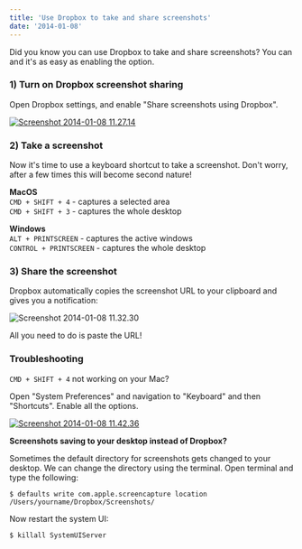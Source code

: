 ```yaml
---
title: 'Use Dropbox to take and share screenshots'
date: '2014-01-08'
---
```


Did you know you can use Dropbox to take and share screenshots? You can and it's as easy as enabling the option.

### 1) Turn on Dropbox screenshot sharing

Open Dropbox settings, and enable "Share screenshots using Dropbox".

[![Screenshot 2014-01-08 11.27.14](images/Screenshot-2014-01-08-11.27.14.png)](https://gregrickaby.com/wp-content/uploads/2014/01/Screenshot-2014-01-08-11.27.14.png)

### 2) Take a screenshot

Now it's time to use a keyboard shortcut to take a screenshot. Don't worry, after a few times this will become second nature!

**MacOS**  
`CMD + SHIFT + 4` - captures a selected area  
`CMD + SHIFT + 3` - captures the whole desktop

**Windows**  
`ALT + PRINTSCREEN` - captures the active windows  
`CONTROL + PRINTSCREEN` - captures the whole desktop

### 3) Share the screenshot

Dropbox automatically copies the screenshot URL to your clipboard and gives you a notification:

![Screenshot 2014-01-08 11.32.30](images/Screenshot-2014-01-08-11.32.30-300x96.png)

All you need to do is paste the URL!

### **Troubleshooting**

`CMD + SHIFT + 4` not working on your Mac?

Open "System Preferences" and navigation to "Keyboard" and then "Shortcuts". Enable all the options.

[![Screenshot 2014-01-08 11.42.36](images/Screenshot-2014-01-08-11.42.36.png)](https://gregrickaby.com/wp-content/uploads/2014/01/Screenshot-2014-01-08-11.42.36.png)

**Screenshots saving to your desktop instead of Dropbox?**

Sometimes the default directory for screenshots gets changed to your desktop. We can change the directory using the terminal. Open terminal and type the following:

```
$ defaults write com.apple.screencapture location /Users/yourname/Dropbox/Screenshots/
```

Now restart the system UI:

```
$ killall SystemUIServer
```
